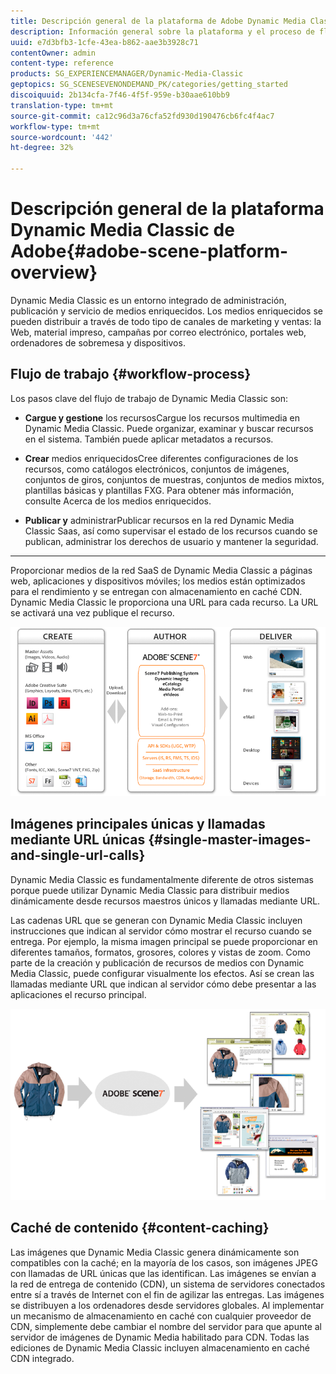 ```yaml
---
title: Descripción general de la plataforma de Adobe Dynamic Media Classic
description: Información general sobre la plataforma y el proceso de flujo de trabajo de Dynamic Media Classic.
uuid: e7d3bfb3-1cfe-43ea-b862-aae3b3928c71
contentOwner: admin
content-type: reference
products: SG_EXPERIENCEMANAGER/Dynamic-Media-Classic
geptopics: SG_SCENESEVENONDEMAND_PK/categories/getting_started
discoiquuid: 2b134cfa-7f46-4f5f-959e-b30aae610bb9
translation-type: tm+mt
source-git-commit: ca12c96d3a76cfa52fd930d190476cb6fc4f4ac7
workflow-type: tm+mt
source-wordcount: '442'
ht-degree: 32%

---
```



# Descripción general de la plataforma Dynamic Media Classic de Adobe{#adobe-scene-platform-overview}

Dynamic Media Classic es un entorno integrado de administración, publicación y servicio de medios enriquecidos. Los medios enriquecidos se pueden distribuir a través de todo tipo de canales de marketing y ventas: la Web, material impreso, campañas por correo electrónico, portales web, ordenadores de sobremesa y dispositivos.

## Flujo de trabajo  {#workflow-process}

Los pasos clave del flujo de trabajo de Dynamic Media Classic son:

* **Cargue y gestione**
los recursosCargue los recursos multimedia en Dynamic Media Classic. Puede organizar, examinar y buscar recursos en el sistema. También puede aplicar metadatos a recursos.

* **Crear**
medios enriquecidosCree diferentes configuraciones de los recursos, como catálogos electrónicos, conjuntos de imágenes, conjuntos de giros, conjuntos de muestras, conjuntos de medios mixtos, plantillas básicas y plantillas FXG. Para obtener más información, consulte Acerca de los medios enriquecidos.

* **Publicar y**
administrarPublicar recursos en la red Dynamic Media Classic Saas, así como supervisar el estado de los recursos cuando se publican, administrar los derechos de usuario y mantener la seguridad.

* ****
Proporcionar medios de la red SaaS de Dynamic Media Classic a páginas web, aplicaciones y dispositivos móviles; los medios están optimizados para el rendimiento y se entregan con almacenamiento en caché CDN. Dynamic Media Classic le proporciona una URL para cada recurso. La URL se activará una vez publique el recurso.

![El proceso de flujo de trabajo de Dynamic Media Classic](/help/assets/gs_workflow.png)

## Imágenes principales únicas y llamadas mediante URL únicas {#single-master-images-and-single-url-calls}

Dynamic Media Classic es fundamentalmente diferente de otros sistemas porque puede utilizar Dynamic Media Classic para distribuir medios dinámicamente desde recursos maestros únicos y llamadas mediante URL.

Las cadenas URL que se generan con Dynamic Media Classic incluyen instrucciones que indican al servidor cómo mostrar el recurso cuando se entrega. Por ejemplo, la misma imagen principal se puede proporcionar en diferentes tamaños, formatos, grosores, colores y vistas de zoom. Como parte de la creación y publicación de recursos de medios con Dynamic Media Classic, puede configurar visualmente los efectos. Así se crean las llamadas mediante URL que indican al servidor cómo debe presentar a las aplicaciones el recurso principal.

![Dynamic Media Classic puede ofrecer la misma imagen principal a distintos medios en diferentes tamaños y formatos.](/help/assets/gs_dynamic_publishing.png)

## Caché de contenido {#content-caching}

Las imágenes que Dynamic Media Classic genera dinámicamente son compatibles con la caché; en la mayoría de los casos, son imágenes JPEG con llamadas de URL únicas que las identifican. Las imágenes se envían a la red de entrega de contenido (CDN), un sistema de servidores conectados entre sí a través de Internet con el fin de agilizar las entregas. Las imágenes se distribuyen a los ordenadores desde servidores globales. Al implementar un mecanismo de almacenamiento en caché con cualquier proveedor de CDN, simplemente debe cambiar el nombre del servidor para que apunte al servidor de imágenes de Dynamic Media habilitado para CDN. Todas las ediciones de Dynamic Media Classic incluyen almacenamiento en caché CDN integrado.
